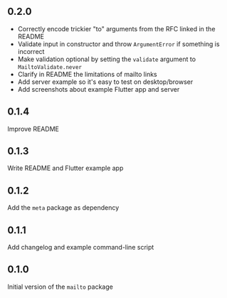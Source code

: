 ## 0.2.0

* Correctly encode trickier "to" arguments from the RFC linked in the README
* Validate input in constructor and throw `ArgumentError` if something is incorrect
* Make validation optional by setting the `validate` argument to `MailtoValidate.never`
* Clarify in README the limitations of mailto links
* Add server example so it's easy to test on desktop/browser
* Add screenshots about example Flutter app and server

## 0.1.4

Improve README

## 0.1.3

Write README and Flutter example app

## 0.1.2

Add the `meta` package as dependency

## 0.1.1

Add changelog and example command-line script

## 0.1.0

Initial version of the `mailto` package
